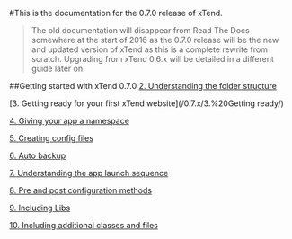#This is the documentation for the 0.7.0 release of xTend.
>The old documentation will disappear from Read The Docs somewhere at the start of 2016 as the 0.7.0 release will be the new and updated version of xTend as this is a complete rewrite from scratch. Upgrading from xTend 0.6.x will be detailed in a different guide later on.

##Getting started with xTend 0.7.0
[2. Understanding the folder structure](/0.7.x/2.%20Understanding%20the%20folder%20structure/)  

[3. Getting ready for your first xTend website](/0.7.x/3.%20Getting ready/)  

[4. Giving your app a namespace](/0.7.x/4.%20Giving%20your%20app%20a%20namespace/)  

[5. Creating config files](/0.7.x/5.%20Creating%20config%20files/)  

[6. Auto backup](/0.7.x/6.%20Auto%20backup)  

[7. Understanding the app launch sequence](/0.7.x/7.%20Understanding%20the%20app%20launch%20sequence/)  

[8. Pre and post configuration methods](/0.7.x/8.%20Pre%20and%20post%20configuration%20methods/)  

[9. Including Libs](/0.7.x/9.%20Including%20Libs/)  

[10. Including additional classes and files](/0.7.x/9.%20Including%20additional%20classes%20and%20files/)  
